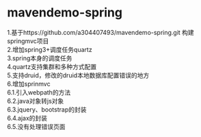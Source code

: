 # mavendemo-spring
1.基于https://github.com/a304407493/mavendemo-spring.git 构建springmvc项目<br/>
2.增加spring3+调度任务quartz<br/>
3.spring本身的调度任务<br/>
4.quartz支持集群和多种方式配置<br/>
5.支持druid，修改的druid本地数据库配置错误的地方<br/>
6.增加sprinmvc<br/>
	6.1.引入webpath的方法<br/>
	6.2.java对象转js对象<br/>
	6.3.jquery、bootstrap的封装<br/>
	6.4.ajax的封装<br/>
	6.5.没有处理错误页面<br/>
